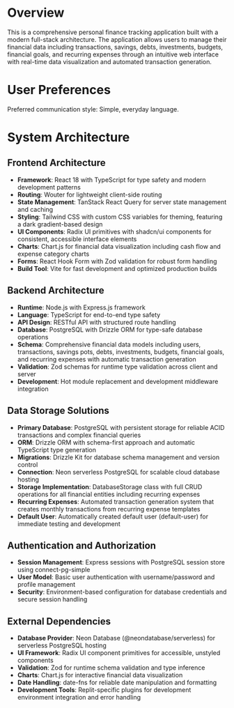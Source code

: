 # Overview

This is a comprehensive personal finance tracking application built with a modern full-stack architecture. The application allows users to manage their financial data including transactions, savings, debts, investments, budgets, financial goals, and recurring expenses through an intuitive web interface with real-time data visualization and automated transaction generation.

# User Preferences

Preferred communication style: Simple, everyday language.

# System Architecture

## Frontend Architecture
- **Framework**: React 18 with TypeScript for type safety and modern development patterns
- **Routing**: Wouter for lightweight client-side routing
- **State Management**: TanStack React Query for server state management and caching
- **Styling**: Tailwind CSS with custom CSS variables for theming, featuring a dark gradient-based design
- **UI Components**: Radix UI primitives with shadcn/ui components for consistent, accessible interface elements
- **Charts**: Chart.js for financial data visualization including cash flow and expense category charts
- **Forms**: React Hook Form with Zod validation for robust form handling
- **Build Tool**: Vite for fast development and optimized production builds

## Backend Architecture
- **Runtime**: Node.js with Express.js framework
- **Language**: TypeScript for end-to-end type safety
- **API Design**: RESTful API with structured route handling
- **Database**: PostgreSQL with Drizzle ORM for type-safe database operations
- **Schema**: Comprehensive financial data models including users, transactions, savings pots, debts, investments, budgets, financial goals, and recurring expenses with automatic transaction generation
- **Validation**: Zod schemas for runtime type validation across client and server
- **Development**: Hot module replacement and development middleware integration

## Data Storage Solutions
- **Primary Database**: PostgreSQL with persistent storage for reliable ACID transactions and complex financial queries
- **ORM**: Drizzle ORM with schema-first approach and automatic TypeScript type generation
- **Migrations**: Drizzle Kit for database schema management and version control
- **Connection**: Neon serverless PostgreSQL for scalable cloud database hosting
- **Storage Implementation**: DatabaseStorage class with full CRUD operations for all financial entities including recurring expenses
- **Recurring Expenses**: Automated transaction generation system that creates monthly transactions from recurring expense templates
- **Default User**: Automatically created default user (default-user) for immediate testing and development

## Authentication and Authorization
- **Session Management**: Express sessions with PostgreSQL session store using connect-pg-simple
- **User Model**: Basic user authentication with username/password and profile management
- **Security**: Environment-based configuration for database credentials and secure session handling

## External Dependencies
- **Database Provider**: Neon Database (@neondatabase/serverless) for serverless PostgreSQL hosting
- **UI Framework**: Radix UI component primitives for accessible, unstyled components
- **Validation**: Zod for runtime schema validation and type inference
- **Charts**: Chart.js for interactive financial data visualization
- **Date Handling**: date-fns for reliable date manipulation and formatting
- **Development Tools**: Replit-specific plugins for development environment integration and error handling